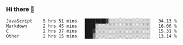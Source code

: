 ### Hi there 👋

<!--
**WShiBin/WShiBin** is a ✨ _special_ ✨ repository because its `README.md` (this file) appears on your GitHub profile.

Here are some ideas to get you started:

- 🔭 I’m currently working on ...
- 🌱 I’m currently learning ...
- 👯 I’m looking to collaborate on ...
- 🤔 I’m looking for help with ...
- 💬 Ask me about ...
- 📫 How to reach me: ...
- 😄 Pronouns: ...
- ⚡ Fun fact: ...
-->

<!--START_SECTION:waka-->

```text
JavaScript    5 hrs 51 mins   ████████▓░░░░░░░░░░░░░░░░   34.13 %
Markdown      2 hrs 45 mins   ████░░░░░░░░░░░░░░░░░░░░░   16.06 %
C             2 hrs 37 mins   ███▓░░░░░░░░░░░░░░░░░░░░░   15.31 %
Other         2 hrs 15 mins   ███▒░░░░░░░░░░░░░░░░░░░░░   13.14 %
```

<!--END_SECTION:waka-->
